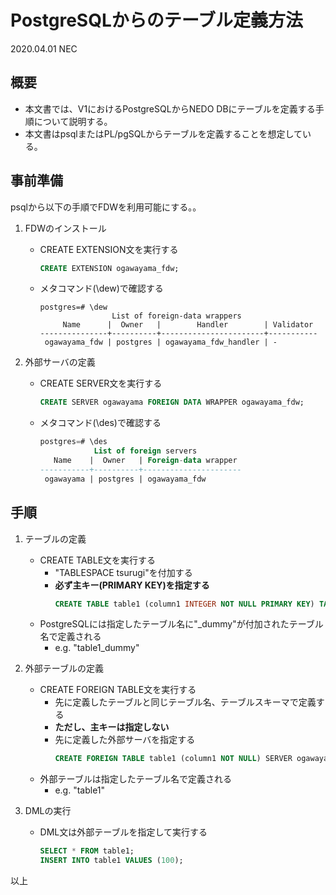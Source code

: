 # PostgreSQLからのテーブル定義方法
2020.04.01 NEC

## 概要

* 本文書では、V1におけるPostgreSQLからNEDO DBにテーブルを定義する手順について説明する。
* 本文書はpsqlまたはPL/pgSQLからテーブルを定義することを想定している。

## 事前準備

psqlから以下の手順でFDWを利用可能にする。。

1. FDWのインストール
	* CREATE EXTENSION文を実行する
		```sql
		CREATE EXTENSION ogawayama_fdw;
		```
	* メタコマンド(\dew)で確認する
		```
		postgres=# \dew
        		        List of foreign-data wrappers
     		 Name      |  Owner   |        Handler        | Validator
		---------------+----------+-----------------------+-----------
 		 ogawayama_fdw | postgres | ogawayama_fdw_handler | -
		```

1. 外部サーバの定義
	* CREATE SERVER文を実行する
		```sql
		CREATE SERVER ogawayama FOREIGN DATA WRAPPER ogawayama_fdw;
		```
	* メタコマンド(\des)で確認する
		```sql
		postgres=# \des
        		    List of foreign servers
   		   Name    |  Owner   | Foreign-data wrapper
		-----------+----------+----------------------
 		 ogawayama | postgres | ogawayama_fdw
		```

## 手順

1. テーブルの定義
	* CREATE TABLE文を実行する
		* "TABLESPACE tsurugi"を付加する
		* **必ず主キー(PRIMARY KEY)を指定する**
			```sql
			CREATE TABLE table1 (column1 INTEGER NOT NULL PRIMARY KEY) TABLESPACE tsurugi;
			```
	* PostgreSQLには指定したテーブル名に"_dummy"が付加されたテーブル名で定義される
		* e.g. "table1_dummy"

1. 外部テーブルの定義
	* CREATE FOREIGN TABLE文を実行する
		* 先に定義したテーブルと同じテーブル名、テーブルスキーマで定義する
		* **ただし、主キーは指定しない**
		* 先に定義した外部サーバを指定する
			```sql
			CREATE FOREIGN TABLE table1 (column1 NOT NULL) SERVER ogawayama;
			```
	* 外部テーブルは指定したテーブル名で定義される
		* e.g. "table1"

1. DMLの実行
	* DML文は外部テーブルを指定して実行する
		```sql
		SELECT * FROM table1;
		INSERT INTO table1 VALUES (100);
		```

以上
